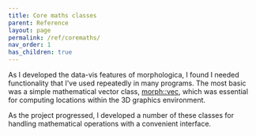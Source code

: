 ```yaml
---
title: Core maths classes
parent: Reference
layout: page
permalink: /ref/coremaths/
nav_order: 1
has_children: true
---
```

As I developed the data-vis features of morphologica, I found I needed functionality that I've used repeatedly in many programs.
The most basic was a simple mathematical vector class, [morph::vec](/morphologica/ref/coremaths/vec), which was essential for computing locations within the 3D graphics environment.

As the project progressed, I developed a number of these classes for handling mathematical operations with a convenient interface.
